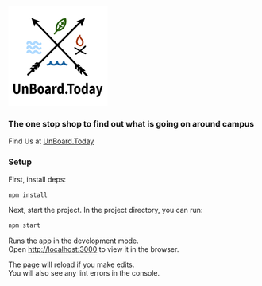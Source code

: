 <!-- ## UnBoard.Today -->
![GitHub Logo](./src/logo.png)

### The one stop shop to find out what is going on around campus

Find Us at 
[UnBoard.Today](http://www.UnBoard.Today)

### Setup

First, install deps:

```bash
npm install
```

Next, start the project. In the project directory, you can run:

```bash
npm start
```

Runs the app in the development mode.<br>
Open [http://localhost:3000](http://localhost:3000) to view it in the browser.

The page will reload if you make edits.<br>
You will also see any lint errors in the console.
